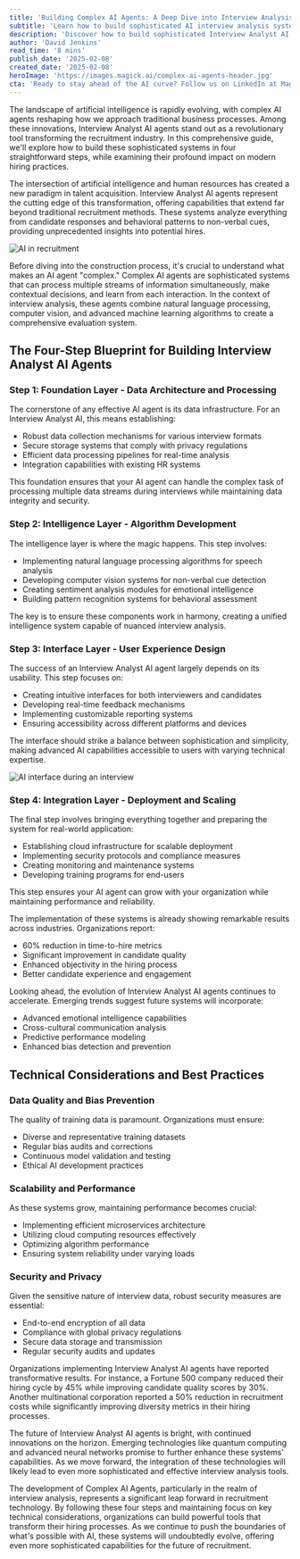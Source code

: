 ```yaml
---
title: 'Building Complex AI Agents: A Deep Dive into Interview Analysis Systems'
subtitle: 'Learn how to build sophisticated AI interview analysis systems in 4 steps'
description: 'Discover how to build sophisticated Interview Analyst AI agents through a four-step process, transforming recruitment with advanced AI capabilities. Learn about the essential layers of development, from data architecture to deployment, while understanding the technical considerations and best practices that ensure success.'
author: 'David Jenkins'
read_time: '8 mins'
publish_date: '2025-02-08'
created_date: '2025-02-08'
heroImage: 'https://images.magick.ai/complex-ai-agents-header.jpg'
cta: 'Ready to stay ahead of the AI curve? Follow us on LinkedIn at MagickAI for cutting-edge insights and updates on complex AI agents and interview analysis systems that are reshaping the future of recruitment.'
---
```


The landscape of artificial intelligence is rapidly evolving, with complex AI agents reshaping how we approach traditional business processes. Among these innovations, Interview Analyst AI agents stand out as a revolutionary tool transforming the recruitment industry. In this comprehensive guide, we'll explore how to build these sophisticated systems in four straightforward steps, while examining their profound impact on modern hiring practices.

The intersection of artificial intelligence and human resources has created a new paradigm in talent acquisition. Interview Analyst AI agents represent the cutting edge of this transformation, offering capabilities that extend far beyond traditional recruitment methods. These systems analyze everything from candidate responses and behavioral patterns to non-verbal cues, providing unprecedented insights into potential hires.

![AI in recruitment](https://i.magick.ai/PIXE/1739041366388_magick_img.webp)

Before diving into the construction process, it's crucial to understand what makes an AI agent "complex." Complex AI agents are sophisticated systems that can process multiple streams of information simultaneously, make contextual decisions, and learn from each interaction. In the context of interview analysis, these agents combine natural language processing, computer vision, and advanced machine learning algorithms to create a comprehensive evaluation system.

## The Four-Step Blueprint for Building Interview Analyst AI Agents

### Step 1: Foundation Layer - Data Architecture and Processing
The cornerstone of any effective AI agent is its data infrastructure. For an Interview Analyst AI, this means establishing:
- Robust data collection mechanisms for various interview formats
- Secure storage systems that comply with privacy regulations
- Efficient data processing pipelines for real-time analysis
- Integration capabilities with existing HR systems

This foundation ensures that your AI agent can handle the complex task of processing multiple data streams during interviews while maintaining data integrity and security.

### Step 2: Intelligence Layer - Algorithm Development
The intelligence layer is where the magic happens. This step involves:
- Implementing natural language processing algorithms for speech analysis
- Developing computer vision systems for non-verbal cue detection
- Creating sentiment analysis modules for emotional intelligence
- Building pattern recognition systems for behavioral assessment

The key is to ensure these components work in harmony, creating a unified intelligence system capable of nuanced interview analysis.

### Step 3: Interface Layer - User Experience Design
The success of an Interview Analyst AI agent largely depends on its usability. This step focuses on:
- Creating intuitive interfaces for both interviewers and candidates
- Developing real-time feedback mechanisms
- Implementing customizable reporting systems
- Ensuring accessibility across different platforms and devices

The interface should strike a balance between sophistication and simplicity, making advanced AI capabilities accessible to users with varying technical expertise.

![AI interface during an interview](https://i.magick.ai/PIXE/1739041366384_magick_img.webp)

### Step 4: Integration Layer - Deployment and Scaling
The final step involves bringing everything together and preparing the system for real-world application:
- Establishing cloud infrastructure for scalable deployment
- Implementing security protocols and compliance measures
- Creating monitoring and maintenance systems
- Developing training programs for end-users

This step ensures your AI agent can grow with your organization while maintaining performance and reliability.

The implementation of these systems is already showing remarkable results across industries. Organizations report:
- 60% reduction in time-to-hire metrics
- Significant improvement in candidate quality
- Enhanced objectivity in the hiring process
- Better candidate experience and engagement

Looking ahead, the evolution of Interview Analyst AI agents continues to accelerate. Emerging trends suggest future systems will incorporate:
- Advanced emotional intelligence capabilities
- Cross-cultural communication analysis
- Predictive performance modeling
- Enhanced bias detection and prevention

## Technical Considerations and Best Practices

### Data Quality and Bias Prevention
The quality of training data is paramount. Organizations must ensure:
- Diverse and representative training datasets
- Regular bias audits and corrections
- Continuous model validation and testing
- Ethical AI development practices

### Scalability and Performance
As these systems grow, maintaining performance becomes crucial:
- Implementing efficient microservices architecture
- Utilizing cloud computing resources effectively
- Optimizing algorithm performance
- Ensuring system reliability under varying loads

### Security and Privacy
Given the sensitive nature of interview data, robust security measures are essential:
- End-to-end encryption of all data
- Compliance with global privacy regulations
- Secure data storage and transmission
- Regular security audits and updates

Organizations implementing Interview Analyst AI agents have reported transformative results. For instance, a Fortune 500 company reduced their hiring cycle by 45% while improving candidate quality scores by 30%. Another multinational corporation reported a 50% reduction in recruitment costs while significantly improving diversity metrics in their hiring processes.

The future of Interview Analyst AI agents is bright, with continued innovations on the horizon. Emerging technologies like quantum computing and advanced neural networks promise to further enhance these systems' capabilities. As we move forward, the integration of these technologies will likely lead to even more sophisticated and effective interview analysis tools.

The development of Complex AI Agents, particularly in the realm of interview analysis, represents a significant leap forward in recruitment technology. By following these four steps and maintaining focus on key technical considerations, organizations can build powerful tools that transform their hiring processes. As we continue to push the boundaries of what's possible with AI, these systems will undoubtedly evolve, offering even more sophisticated capabilities for the future of recruitment.
